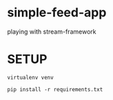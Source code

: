 simple-feed-app
===============

playing with stream-framework


SETUP
===============

```
virtualenv venv
```


```
pip install -r requirements.txt
```

